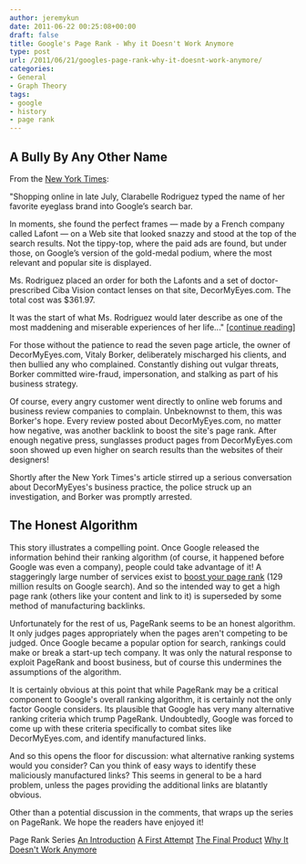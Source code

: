 ```yaml
---
author: jeremykun
date: 2011-06-22 00:25:08+00:00
draft: false
title: Google's Page Rank - Why it Doesn't Work Anymore
type: post
url: /2011/06/21/googles-page-rank-why-it-doesnt-work-anymore/
categories:
- General
- Graph Theory
tags:
- google
- history
- page rank
---
```


## A Bully By Any Other Name


From the [New York Times](http://www.nytimes.com/2010/11/28/business/28borker.html):


"Shopping online in late July, Clarabelle Rodriguez typed the name of her favorite eyeglass brand into Google’s search bar.




In moments, she found the perfect frames — made by a French company called Lafont — on a Web site that looked snazzy and stood at the top of the search results. Not the tippy-top, where the paid ads are found, but under those, on Google’s version of the gold-medal podium, where the most relevant and popular site is displayed.




Ms. Rodriguez placed an order for both the Lafonts and a set of doctor-prescribed Ciba Vision contact lenses on that site, DecorMyEyes.com. The total cost was $361.97.




It was the start of what Ms. Rodriguez would later describe as one of the most maddening and miserable experiences of her life..." [[continue reading]](http://www.nytimes.com/2010/11/28/business/28borker.html)


For those without the patience to read the seven page article, the owner of DecorMyEyes.com, Vitaly Borker, deliberately mischarged his clients, and then bullied any who complained. Constantly dishing out vulgar threats, Borker committed wire-fraud, impersonation, and stalking as part of his business strategy.

Of course, every angry customer went directly to online web forums and business review companies to complain. Unbeknownst to them, this was Borker's hope. Every review posted about DecorMyEyes.com, no matter how negative, was another backlink to boost the site's page rank. After enough negative press, sunglasses product pages from DecorMyEyes.com soon showed up even higher on search results than the websites of their designers!

Shortly after the New York Times's article stirred up a serious conversation about DecorMyEyes's business practice, the police struck up an investigation, and Borker was promptly arrested.


## The Honest Algorithm


This story illustrates a compelling point. Once Google released the information behind their ranking algorithm (of course, it happened before Google was even a company), people could take advantage of it! A staggeringly large number of services exist to [boost your page rank](http://www.google.com/search?sourceid=chrome&ie=UTF-8&q=boost+your+page+rank) (129 million results on Google search). And so the intended way to get a high page rank (others like your content and link to it) is superseded by some method of manufacturing backlinks.

Unfortunately for the rest of us, PageRank seems to be an honest algorithm. It only judges pages appropriately when the pages aren't competing to be judged. Once Google became a popular option for search, rankings could make or break a start-up tech company. It was only the natural response to exploit PageRank and boost business, but of course this undermines the assumptions of the algorithm.

It is certainly obvious at this point that while PageRank may be a critical component to Google's overall ranking algorithm, it is certainly not the only factor Google considers. Its plausible that Google has very many alternative ranking criteria which trump PageRank. Undoubtedly, Google was forced to come up with these criteria specifically to combat sites like DecorMyEyes.com, and identify manufactured links.

And so this opens the floor for discussion: what alternative ranking systems would you consider? Can you think of easy ways to identify these maliciously manufactured links? This seems in general to be a hard problem, unless the pages providing the additional links are blatantly obvious.

Other than a potential discussion in the comments, that wraps up the series on PageRank. We hope the readers have enjoyed it!

Page Rank Series
[An Introduction](http://jeremykun.wordpress.com/2011/06/12/googles-pagerank-introduction/)
[A First Attempt](http://jeremykun.wordpress.com/2011/06/18/googles-pagerank-a-first-attempt/)
[The Final Product](http://jeremykun.wordpress.com/2011/06/20/googles-page-rank-the-final-product/)
[Why It Doesn't Work Anymore](http://jeremykun.wordpress.com/2011/06/21/googles-page-rank-why-it-doesnt-work-anymore/)
